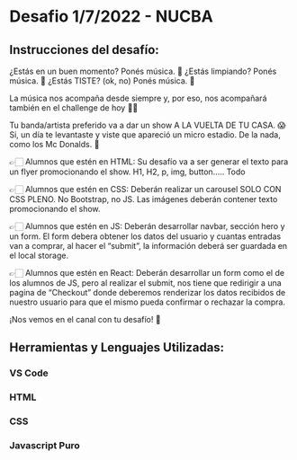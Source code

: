 # Desafio 1/7/2022 - NUCBA

## Instrucciones del desafío:
¿Estás en un buen momento? Ponés música. 🎵
¿Estás limpiando? Ponés música. 🎵
¿Estás TISTE? (ok, no) Ponés música. 🎵 

La música nos acompaña desde siempre y, por eso, nos acompañará también en el challenge de hoy 🕺🏻

Tu banda/artista preferido va a dar un show A LA VUELTA DE TU CASA. 😱 
Si, un día te levantaste y viste que apareció un micro estadio. De la nada, como los Mc Donalds. 🍔 

👉🏻  Alumnos que estén en HTML:
Su desafío va a ser generar el texto para un flyer promocionando el show. H1, H2, p, img, button..... Todo

👉🏻 Alumnos que estén en CSS:
Deberán realizar un carousel SOLO CON CSS PLENO. No Bootstrap, no JS.
Las imágenes deberán contener texto promocionando el show.

👉🏻 Alumnos que estén en JS:
Deberán desarrollar navbar, sección hero y un form. El form debera obtener los datos del usuario y cuantas entradas van a comprar, al hacer el “submit”, la información deberá ser guardada en el local storage.

👉🏻 Alumnos que estén en React:
Deberán desarrollar un form como el de los alumnos de JS, pero al realizar el submit, nos tiene que redirigir a una pagina de “Checkout” donde deberemos renderizar los datos recibidos de nuestro usuario para que el mismo pueda confirmar o rechazar la compra.

¡Nos vemos en el canal con tu desafío! 🚀

## Herramientas y Lenguajes Utilizadas: 

### VS Code

### HTML

### CSS

### Javascript Puro